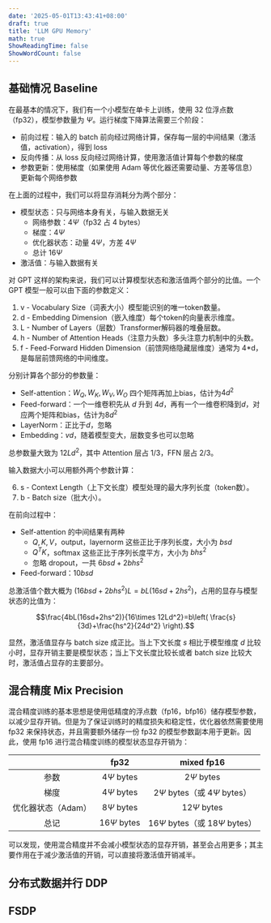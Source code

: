 ```yaml
---
date: '2025-05-01T13:43:41+08:00'
draft: true
title: 'LLM GPU Memory'
math: true
ShowReadingTime: false
ShowWordCount: false
---
```


## 基础情况 Baseline

在最基本的情况下，我们有一个小模型在单卡上训练，使用 32 位浮点数（fp32），模型参数量为 $\Psi$。运行梯度下降算法需要三个阶段：

* 前向过程：输入的 batch 前向经过网络计算，保存每一层的中间结果（激活值，activation），得到 loss
* 反向传播：从 loss 反向经过网络计算，使用激活值计算每个参数的梯度
* 参数更新：使用梯度（如果使用 Adam 等优化器还需要动量、方差等信息）更新每个网络参数

在上面的过程中，我们可以将显存消耗分为两个部分：

* 模型状态：只与网络本身有关，与输入数据无关
  * 网络参数：$4\Psi$（fp32 占 4 bytes）
  * 梯度：$4\Psi$
  * 优化器状态：动量 $4\Psi$，方差 $4\Psi$
  * 总计 $16\Psi$
* 激活值：与输入数据有关

对 GPT 这样的架构来说，我们可以计算模型状态和激活值两个部分的比值。一个 GPT 模型一般可以由下面的参数定义：

1. v - Vocabulary Size（词表大小）模型能识别的唯一token数量。
2. d - Embedding Dimension（嵌入维度）每个token的向量表示维度。
3. L - Number of Layers（层数）Transformer解码器的堆叠层数。
4. h - Number of Attention Heads（注意力头数）多头注意力机制中的头数。
5. f - Feed-Forward Hidden Dimension（前馈网络隐藏层维度）通常为 4*d，是每层前馈网络的中间维度。

分别计算各个部分的参数量：

- Self-attention：$W_Q, W_K, W_V, W_O$ 四个矩阵再加上bias，估计为$4d^2$
- Feed-forward：一个一维卷积先从 $d$ 升到 $4d$，再有一个一维卷积降到$d$，对应两个矩阵和bias，估计为$8d^2$
- LayerNorm：正比于$d$，忽略
- Embedding：$vd$，随着模型变大，层数变多也可以忽略

总参数量大致为 $12Ld^2$，其中 Attention 层占 $1/3$，FFN 层占 $2/3$。

输入数据大小可以用额外两个参数计算：

6. s - Context Length（上下文长度）模型处理的最大序列长度（token数）。
7. b - Batch size（批大小）。

在前向过程中：
- Self-attention 的中间结果有两种
  - $Q,K,V$，output，layernorm 这些正比于序列长度，大小为 $bsd$
  - $Q^TK$，softmax 这些正比于序列长度平方，大小为 $bhs^2$
  - 忽略 dropout，一共 $6bsd + 2bhs^2$
- Feed-forward：$10bsd$

总激活值个数大概为 $(16bsd+2bhs^2)L=bL(16sd+2hs^2)$，占用的显存与模型状态的比值为：

$$\frac{4bL(16sd+2hs^2)}{16\times 12Ld^2}=b\left( \frac{s}{3d}+\frac{hs^2}{24d^2} \right).$$

显然，激活值显存与 batch size 成正比。当上下文长度 $s$ 相比于模型维度 $d$ 比较小时，显存开销主要是模型状态；当上下文长度比较长或者 batch size 比较大时，激活值占显存的主要部分。

## 混合精度 Mix Precision

混合精度训练的基本思想是使用低精度的浮点数（fp16，bfp16）储存模型参数，以减少显存开销。但是为了保证训练时的精度损失和稳定性，优化器依然需要使用 fp32 来保持状态，并且需要额外储存一份 fp32 的模型参数副本用于更新。因此，使用 fp16 进行混合精度训练的模型状态显存开销为：

|  | fp32 | mixed fp16 |
| :-----: | :-----: |:-----: |
| 参数 | $4\Psi$ bytes | $2\Psi$ bytes |
| 梯度 | $4\Psi$ bytes | $2\Psi$ bytes（或 $4\Psi$ bytes） |
| 优化器状态（Adam） | $8\Psi$ bytes | $12\Psi$ bytes |
| 总记 | $16\Psi$ bytes | $16\Psi$ bytes（或 $18\Psi$ bytes） |

可以发现，使用混合精度并不会减小模型状态的显存开销，甚至会占用更多；其主要作用在于减少激活值的开销，可以直接将激活值开销减半。

## 分布式数据并行 DDP



## FSDP

